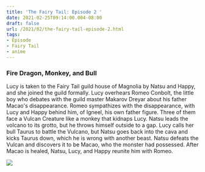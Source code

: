 ```yaml
---
title: 'The Fairy Tail: Episode 2 '
date: 2021-02-25T09:14:00.004-08:00
draft: false
url: /2021/02/the-fairy-tail-episode-2.html
tags: 
- Episode
- Fairy Tail
- anime
---
```


### Fire Dragon, Monkey, and Bull

Lucy is taken to the Fairy Tail guild house of Magnolia by Natsu and Happy, and she joined the guild formally. Lucy overhears Romeo Conbolt, the little boy who debates with the guild master Makarov Dreyar about his father Macao's disappearance. Romeo sympathizes with the disappearance, with Lucy and Happy behind him, of Igneel, his own father figure. Three of them face a Vulcan Creature like a monkey that kidnaps Lucy. Natsu leads the volcano to its grotto, but he throws himself outside to a gap. Lucy calls her bull Taurus to battle the Vulcano, but Natsu goes back into the cava and kicks Taurus down, which he is wrong with another beast. Natsu defeats the Vulcan and discovers it to be Macao, who the monster had possessed. After Macao is healed, Natsu, Lucy, and Happy reunite him with Romeo. 

[![](https://lh3.googleusercontent.com/-wMzqhOnwpX8/YDfa_fbbYzI/AAAAAAAABQQ/b-lXYd8me7EqGnjkuGLQLVcSUktcdCbfgCLcBGAsYHQ/w537-h401/image.png)](https://lh3.googleusercontent.com/-wMzqhOnwpX8/YDfa_fbbYzI/AAAAAAAABQQ/b-lXYd8me7EqGnjkuGLQLVcSUktcdCbfgCLcBGAsYHQ/image.png)